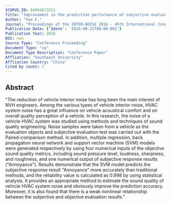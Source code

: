 ```yaml
---
SCOPUS_ID: 84994673251
Title: "Improvement in the prediction performance of subjective evaluation of sound quality for vehicle HVAC system by using SVM algorithm"
Author: "Xue F."
Journal: "Proceedings of the INTER-NOISE 2016 - 45th International Congress and Exposition on Noise Control Engineering: Towards a Quieter Future"
Publication Date: {'$date': '2016-08-21T00:00:00Z'}
Publication Year: 2016
DOI: nan
Source Type: "Conference Proceeding"
Document Type: "cp"
Document Type Description: "Conference Paper"
Affliation: "Southeast University"
Affliation Country: "China"
Cited by count: 1
---
```


## Abstract
"The reduction of vehicle interior noise has long been the main interest of NVH engineers. Among the various types of vehicle interior noise, HVAC system noise has a great influence on vehicle acoustical comfort and on overall quality perception of a vehicle. In this research, the noise of a vehicle HVAC system was studied using methods and techniques of sound quality engineering. Noise samples were taken from a vehicle as the evaluation objects and subjective evaluation test was carried out with the Paired-comparison method. In addition, multiple regression, back propagation neural network and support vector machine (SVM) models were generated respectively by using four numerical inputs of the objective sound quality metrics, including sound pressure level, loudness, sharpness, and roughness, and one numerical output of subjective response results (\"Annoyance\"). Results demonstrate that the SVM model predicts the subjective response result \"Annoyance\" more accurately than traditional methods, and the reliability value is calculated as 0.998 by using statistical analysis. It provides an appropriate method to estimate the sound quality of vehicle HVAC system noise and obviously improve the prediction accuracy. Moreover, it is also found that there is a weak nonlinear relationship between the subjective and objective evaluation results."
